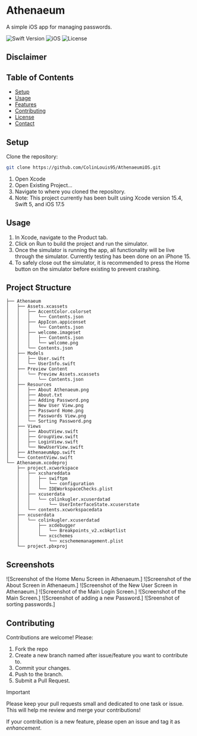 # Athenaeum
A simple iOS app for managing passwords.

![Swift Version](https://img.shields.io/badge/Swift-5-orange)
![iOS](https://img.shields.io/badge/iOS-17%2B-blue)
![License](https://img.shields.io/badge/License-MIT-green)

## Disclaimer

## Table of Contents
- [Setup](#Setup)
- [Usage](#Usage)
- [Features](Features)
- [Contributing](#Contributing)
- [License](#License)
- [Contact](#Contact)

## Setup
Clone the repository:

```bash 
git clone https://github.com/ColinLouis95/AthenaeumiOS.git
```
1. Open Xcode
2. Open Existing Project...
3. Navigate to where you cloned the repository.
4. Note: This project currently has been built using Xcode version 15.4, Swift 5, and iOS 17.5

## Usage
1. In Xcode, navigate to the Product tab.
2. Click on Run to build the project and run the simulator.
3. Once the simulator is running the app, all functionality will be live through the simulator. Currently testing has been done on an iPhone 15.
4. To safely close out the simulator, it is recommended to press the Home button on the simulator before existing to prevent crashing.

## Project Structure
```
├── Athenaeum
│   ├── Assets.xcassets
│   │   ├── AccentColor.colorset
│   │   │   └── Contents.json
│   │   ├── AppIcon.appiconset
│   │   │   └── Contents.json
│   │   ├── welcome.imageset
│   │   │   ├── Contents.json
│   │   │   └── welcome.png
│   │   └── Contents.json
│   ├── Models
│   │   ├── User.swift
│   │   └── UserInfo.swift
│   ├── Preview Content
│   │   └── Preview Assets.xcassets
│   │       └── Contents.json
│   ├── Resources
│   │   ├── About Athenaeum.png
│   │   ├── About.txt
│   │   ├── Adding Password.png
│   │   ├── New User View.png
│   │   ├── Password Home.png
│   │   ├── Passwords View.png
│   │   └── Sorting Password.png
│   ├── Views
│   │   ├── AboutView.swift
│   │   ├── GroupView.swift
│   │   ├── LoginView.swift
│   │   └── NewUserView.swift
│   ├── AthenaeumApp.swift
│   └── ContentView.swift
└── Athenaeum.xcodeproj
    ├── project.xcworkspace
    │   ├── xcshareddata
    │   │   ├── swiftpm
    │   │   │   └── configuration
    │   │   └── IDEWorkspaceChecks.plist
    │   ├── xcuserdata
    │   │   └── colinkugler.xcuserdatad
    │   │       └── UserInterfaceState.xcuserstate
    │   └── contents.xcworkspacedata
    ├── xcuserdata
    │   └── colinkugler.xcuserdatad
    │       ├── xcdebugger
    │       │   └── Breakpoints_v2.xcbkptlist
    │       └── xcschemes
    │           └── xcschememanagement.plist
    └── project.pbxproj
```
## Screenshots
![Screenshot of the Home Menu Screen in Athenaeum.]
![Screenshot of the About Screen in Athenaeum.]
![Screenshot of the New User Screen in Athenaeum.]
![Screenshot of the Main Login Screen.]
![Screenshot of the Main Screen.]
![Screenshot of adding a new Password.]
![Sreenshot of sorting passwords.]

## Contributing
Contributions are welcome! Please:
1. Fork the repo
2. Create a new branch named after issue/feature you want to contribute to.
3. Commit your changes.
4. Push to the branch.
5. Submit a Pull Request.
   
> [!IMPORTANT]
> Please keep your pull requests small and dedicated to one task or issue. This will help me review and merge your contributions!

If your contribution is a new feature, please open an issue and tag it as _enhancement_.


